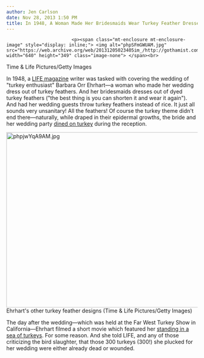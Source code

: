 ```yaml
---
author: Jen Carlson
date: Nov 28, 2013 1:50 PM
title: In 1948, A Woman Made Her Bridesmaids Wear Turkey Feather Dresses
---
```



                            
                            
                            
                            <p><span class="mt-enclosure mt-enclosure-image" style="display: inline;"> <img alt="phpSFmGWUAM.jpg" src="https://web.archive.org/web/20131205023405im_/http://gothamist.com/attachments/arts_jen/phpSFmGWUAM.jpg" width="640" height="349" class="image-none"> </span><br>
<span class="photo_caption">Time &amp; Life Pictures/Getty Images</span></p>

<p>In 1948, a <a href="https://web.archive.org/web/20131205023405/http://life.time.com/curiosities/turkey-feather-wedding-dress-photos-1948/">LIFE magazine</a> writer was tasked with covering the wedding of &quot;turkey enthusiast&quot; Barbara Orr Ehrhart&#x2014;a woman who made her wedding dress out of turkey feathers. And her bridesmaids dresses out of dyed turkey feathers (&quot;the best thing is you can shorten it and wear it again&quot;). And had her wedding guests throw turkey feathers instead of rice. It just all sounds very unsanitary! All the feathers! Of course the turkey theme didn&apos;t end there&#x2014;naturally, while draped in their epidermal growths, the bride and her wedding party <a href="https://web.archive.org/web/20131205023405/http://life.time.com/curiosities/turkey-feather-wedding-dress-photos-1948/#14">dined on turkey</a> during the reception. </p>

<p><span class="mt-enclosure mt-enclosure-image" style="display: inline;"> <img alt="phpjwYqA9AM.jpg" src="https://web.archive.org/web/20131205023405im_/http://gothamist.com/attachments/arts_jen/phpjwYqA9AM.jpg" width="640" height="462" class="image-none"> </span><br>
<span class="photo_caption">Ehrhart&apos;s other turkey feather designs (Time &amp; Life Pictures/Getty Images)</span></p>

<p>The day after the wedding&#x2014;which was held at the Far West Turkey Show in California&#x2014;Ehrhart filmed a short movie which featured her <a href="https://web.archive.org/web/20131205023405/http://life.time.com/curiosities/turkey-feather-wedding-dress-photos-1948/#3">standing in a sea of turkeys</a>. For some reason. And she told LIFE, and any of those criticizing the bird slaughter, that those 300 turkeys (300!) she plucked for her wedding were either already dead or wounded.</p>
                            
                            
                            